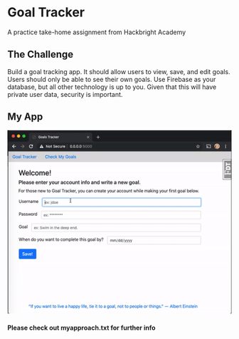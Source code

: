 # Goal Tracker

A practice take-home assignment from Hackbright Academy

## The Challenge

Build a goal tracking app. It should allow users to view, save, and edit goals. Users should only be able to see their own goals. Use Firebase as your database, but all other technology is up to you. Given that this will have private user data, security is important.

## My App

![alt text](/static/goaltracker.gif "GIF of site features")

#### Please check out myapproach.txt for further info 
